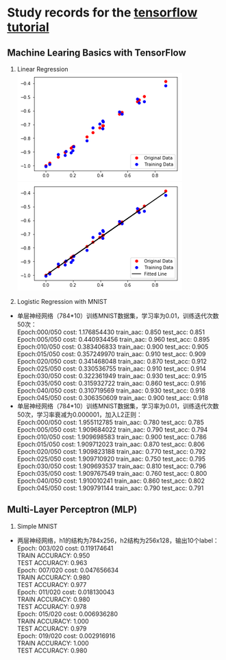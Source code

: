 Study records for the [tensorflow tutorial](https://github.com/sjchoi86/Tensorflow-101)
======

## Machine Learing Basics with TensorFlow
1. Linear Regression <br>
![](https://github.com/ddddwy/TensorFlow-learning/raw/master/images/linear_regression1.png)<br>
![](https://github.com/ddddwy/TensorFlow-learning/raw/master/images/linear_regression2.png)<br>

2. Logistic Regression with MNIST<br>
* 单层神经网络（784*10）训练MNIST数据集，学习率为0.01，训练迭代次数50次：<br>
		Epoch:000/050 cost: 1.176854430 train_aac: 0.850 test_acc: 0.851<br>
		Epoch:005/050 cost: 0.440934456 train_aac: 0.960 test_acc: 0.895<br>
		Epoch:010/050 cost: 0.383406833 train_aac: 0.900 test_acc: 0.905<br>
		Epoch:015/050 cost: 0.357249970 train_aac: 0.910 test_acc: 0.909<br>
		Epoch:020/050 cost: 0.341468048 train_aac: 0.870 test_acc: 0.912<br>
		Epoch:025/050 cost: 0.330536755 train_aac: 0.910 test_acc: 0.914<br>
		Epoch:030/050 cost: 0.322361949 train_aac: 0.930 test_acc: 0.915<br>
		Epoch:035/050 cost: 0.315932722 train_aac: 0.860 test_acc: 0.916<br>
		Epoch:040/050 cost: 0.310719569 train_aac: 0.930 test_acc: 0.918<br>
		Epoch:045/050 cost: 0.306350609 train_aac: 0.900 test_acc: 0.918<br>
* 单层神经网络（784*10）训练MNIST数据集，学习率为0.01，训练迭代次数50次，学习率衰减为0.000001，加入L2正则：<br>
		Epoch:000/050 cost: 1.955112785 train_aac: 0.780 test_acc: 0.785<br>
		Epoch:005/050 cost: 1.909684022 train_aac: 0.790 test_acc: 0.794<br>
		Epoch:010/050 cost: 1.909698583 train_aac: 0.900 test_acc: 0.786<br>
		Epoch:015/050 cost: 1.909712023 train_aac: 0.870 test_acc: 0.806<br>
		Epoch:020/050 cost: 1.909823188 train_aac: 0.770 test_acc: 0.792<br>
		Epoch:025/050 cost: 1.909710920 train_aac: 0.750 test_acc: 0.795<br>
		Epoch:030/050 cost: 1.909693537 train_aac: 0.810 test_acc: 0.796<br>
		Epoch:035/050 cost: 1.909767549 train_aac: 0.760 test_acc: 0.800<br>
		Epoch:040/050 cost: 1.910010241 train_aac: 0.860 test_acc: 0.802<br>
		Epoch:045/050 cost: 1.909791144 train_aac: 0.790 test_acc: 0.791<br>

## Multi-Layer Perceptron (MLP)
1. Simple MNIST<br>
* 两层神经网络，h1的结构为784x256，h2结构为256x128，输出10个label：<br>
		Epoch: 003/020 cost: 0.119174641<br>
		TRAIN ACCURACY: 0.950<br>
		TEST ACCURACY: 0.963<br>
		Epoch: 007/020 cost: 0.047656634<br>
		TRAIN ACCURACY: 0.980<br>
		TEST ACCURACY: 0.977<br>
		Epoch: 011/020 cost: 0.018130043<br>
		TRAIN ACCURACY: 0.980<br>
		TEST ACCURACY: 0.978<br>
		Epoch: 015/020 cost: 0.006936280<br>
		TRAIN ACCURACY: 1.000<br>
		TEST ACCURACY: 0.979<br>
		Epoch: 019/020 cost: 0.002916916<br>
		TRAIN ACCURACY: 1.000<br>
		TEST ACCURACY: 0.980<br>

